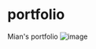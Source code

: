 # portfolio
Mian's portfolio
![image](https://github.com/miansong818/portfolio/assets/106877270/ec5be7f1-3c5e-4f29-98d9-09914cb8c374)
